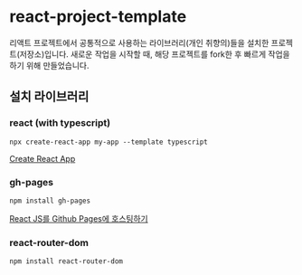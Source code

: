 # react-project-template

리액트 프로젝트에서 공통적으로 사용하는 라이브러리(개인 취향의)들을 설치한 프로젝트(저장소)입니다. 새로운 작업을 시작할 때, 해당 프로젝트를 fork한 후 빠르게 작업을 하기 위해 만들었습니다.

## 설치 라이브러리

### react (with typescript)

```
npx create-react-app my-app --template typescript
```

[Create React App](https://create-react-app.dev/docs/adding-typescript)

### gh-pages

```
npm install gh-pages
```

[React JS를 Github Pages에 호스팅하기](https://www.hohyeonmoon.com/blog/react-js-github-pages-deploy/)

### react-router-dom

```
npm install react-router-dom
```
